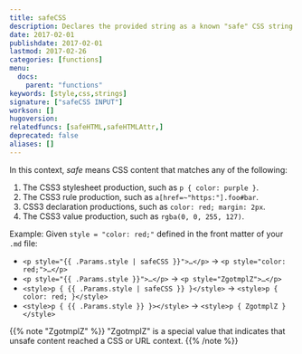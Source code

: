```yaml
---
title: safeCSS
description: Declares the provided string as a known "safe" CSS string.
date: 2017-02-01
publishdate: 2017-02-01
lastmod: 2017-02-26
categories: [functions]
menu:
  docs:
    parent: "functions"
keywords: [style,css,strings]
signature: ["safeCSS INPUT"]
workson: []
hugoversion:
relatedfuncs: [safeHTML,safeHTMLAttr,]
deprecated: false
aliases: []
---
```


In this context, *safe* means CSS content that matches any of the following:

1. The CSS3 stylesheet production, such as `p { color: purple }`.
2. The CSS3 rule production, such as `a[href=~"https:"].foo#bar`.
3. CSS3 declaration productions, such as `color: red; margin: 2px`.
4. The CSS3 value production, such as `rgba(0, 0, 255, 127)`.

Example: Given `style = "color: red;"` defined in the front matter of your `.md` file:

* <span class="good">`<p style="{{ .Params.style | safeCSS }}">…</p>` &rarr; `<p style="color: red;">…</p>`</span>
* <span class="bad">`<p style="{{ .Params.style }}">…</p>` &rarr; `<p style="ZgotmplZ">…</p>`</span>
* <span class="good">`<style>p { {{ .Params.style | safeCSS }} }</style>` &rarr; `<style>p { color: red; }</style>`</span>
* <span class="bad">`<style>p { {{ .Params.style }} }></style>` &rarr; `<style>p { ZgotmplZ }</style>`</span>

{{% note "ZgotmplZ" %}}
"ZgotmplZ" is a special value that indicates that unsafe content reached a CSS or URL context.
{{% /note %}}
